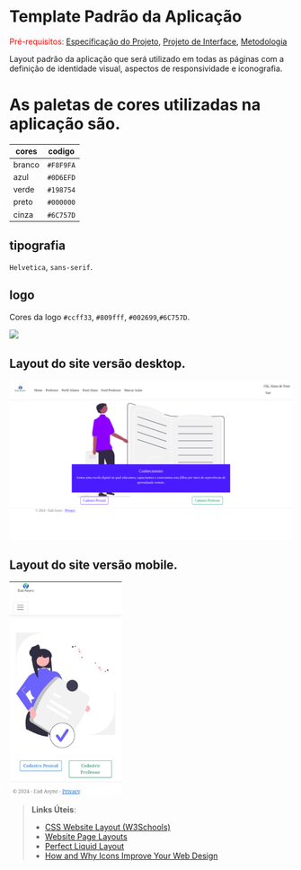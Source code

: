 # Template Padrão da Aplicação

<span style="color:red">Pré-requisitos: <a href="2-Especificação do Projeto.md"> Especificação do Projeto</a></span>, <a href="3-Projeto de Interface.md"> Projeto de Interface</a>, <a href="4-Metodologia.md"> Metodologia</a>

Layout padrão da aplicação que será utilizado em todas as páginas com a definição de identidade visual, aspectos de responsividade e iconografia.

# As paletas de cores utilizadas na aplicação são. 
| cores | codigo   |
| ---   | ---      |
| branco| `#F8F9FA`|
| azul  | `#0D6EFD`|
| verde | `#198754`|
| preto | `#000000`|
| cinza | `#6C757D`|

## tipografia
`Helvetica`, `sans-serif`.

## logo
Cores da logo `#ccff33`, `#809fff`, `#002699`,`#6C757D`.

<img src="https://github.com/ICEI-PUC-Minas-PMV-SInt/pmv-sint-2024-1-e3-proj-back-t1-time-3/blob/main/docs/img/logo.png?raw=true" >

## Layout do site versão desktop.

<img src="img/layout_home.png" >

## Layout do site versão mobile.

<img src="img/layou_mobile.jpg" width="200px" >


> **Links Úteis**:
>
> - [CSS Website Layout (W3Schools)](https://www.w3schools.com/css/css_website_layout.asp)
> - [Website Page Layouts](http://www.cellbiol.com/bioinformatics_web_development/chapter-3-your-first-web-page-learning-html-and-css/website-page-layouts/)
> - [Perfect Liquid Layout](https://matthewjamestaylor.com/perfect-liquid-layouts)
> - [How and Why Icons Improve Your Web Design](https://usabilla.com/blog/how-and-why-icons-improve-you-web-design/)
